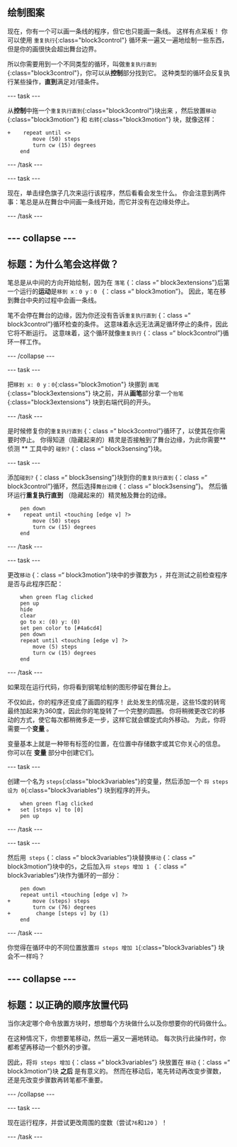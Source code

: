 ## 绘制图案

现在，你有一个可以画一条线的程序，但它也只能画一条线。 这样有点呆板！ 你可以使用 `重复执行`{:class="block3control"} 循环来一遍又一遍地绘制一些东西，但是你的画很快会超出舞台边界。

所以你需要用到一个不同类型的循环，叫做`重复执行直到`{:class="block3control"}，你可以从**控制**部分找到它。 这种类型的循环会反复执行某些操作，**直到**满足对/错条件。

\--- task \---

从**控制**中拖一个`重复执行直到`{:class="block3control"}块出来 ，然后放置`移动`{:class="block3motion"} 和 `右转`{:class="block3motion"} 块，就像这样：

```blocks3
+    repeat until <> 
        move (50) steps
        turn cw (15) degrees
    end
```

\--- /task \---

\--- task \---

现在，单击绿色旗子几次来运行该程序，然后看看会发生什么。 你会注意到两件事：笔总是从在舞台中间画一条线开始，而它并没有在边缘处停止。

\--- /task \---

## \--- collapse \---

## 标题：为什么笔会这样做？

笔总是从中间的方向开始绘制，因为在 `落笔` {：class =“ block3extensions”}后第一个运行的**运动**是`移到 x：0 y：0 ` {：class =“ block3motion”}。 因此，笔在移到舞台中央的过程中会画一条线。

笔不会停在舞台的边缘，因为你还没有告诉`重复执行直到` {：class =“ block3control”}循环检查的条件。 这意味着永远无法满足循环停止的条件，因此它将不断运行。 这意味着，这个循环就像`重复执行` {：class =“ block3control”}循环一样工作。

\--- /collapse \---

\--- task \---

把`移到 x: 0 y：0`{:class="block3motion"} 块挪到 `画笔 `{:class="block3extensions"} 块之前，并从**画笔**部分拿一个`抬笔`{:class="block3extensions"} 块到右端代码的开头。

\--- /task \---

是时候修复你的`重复执行直到` {：class =“ block3control”}循环了，以使其在你需要时停止。 你得知道（隐藏起来的）精灵是否接触到了舞台边缘，为此你需要** 侦测 ** 工具中的 `碰到?` {：class =“ block3sensing”}块。

\--- task \---

添加`碰到?` {：class =“ block3sensing”}块到你的`重复执行直到` {：class =“ block3control”}循环，然后选择` 舞台边缘 ` {：class =“ block3sensing”}。 然后循环运行**重复执行直到** （隐藏起来的）精灵触及舞台的边缘。

```blocks3
    pen down
+    repeat until <touching [edge v] ?> 
        move (50) steps
        turn cw (15) degrees
    end
```

\--- /task \---

\--- task \---

更改`移动` {：class =“ block3motion”}块中的步骤数为` 5 ` ，并在测试之前检查程序是否与此程序匹配：

```blocks3
    when green flag clicked
    pen up
    hide
    clear
    go to x: (0) y: (0)
    set pen color to [#4a6cd4]
    pen down
    repeat until <touching [edge v] ?> 
        move (5) steps
        turn cw (15) degrees
    end
```

\--- /task \---

如果现在运行代码，你将看到钢笔绘制的图形停留在舞台上。

不仅如此，你的程序还变成了画圆的程序！ 此处发生的情况是，这些15度的转弯最终加起来为360度，因此你的笔旋转了一个完整的圆圈。 你将稍微更改它的移动的方式，使它每次都稍微多走一步，这样它就会螺旋式向外移动。 为此，你将需要一个**变量** 。

变量基本上就是一种带有标签的位置，在位置中存储数字或其它你关心的信息。 你可以在 **变量** 部分中创建它们。

\--- task \---

创建一个名为 `steps`{:class="block3variables"}的变量，然后添加一个 `将 steps 设为 0`{:class="block3variables"} 块到程序的开头。

```blocks3
    when green flag clicked
+   set [steps v] to [0]
    pen up
```

\--- /task \---

\--- task \---

然后用` steps` {：class =“ block3variables”}块替换`移动` {：class =“ block3motion”}块中的` 5 `，之后加入`将 steps 增加 1 ` {：class =“ block3variables”}块作为循环的一部分：

```blocks3
    pen down
    repeat until <touching [edge v] ?> 
+       move (steps) steps
        turn cw (76) degrees
+        change [steps v] by (1)
    end
```

\--- /task \---

你觉得在循环中的不同位置放置`将 steps 增加 1`{:class="block3variables"} 块会不一样吗？

## \--- collapse \---

## 标题：以正确的顺序放置代码

当你决定哪个命令放置方块时，想想每个方块做什么以及你想要你的代码做什么。

在这种情况下，你想要笔移动，然后一遍又一遍地转动。 每次执行此操作时，你都希望再移动一个额外的步骤。

因此，将`将 steps 增加` {：class =“ block3variables”} 块放置在 `移动` {：class =“ block3motion”}块 **之后** 是有意义的。 然而在移动后，笔先转动再改变步骤数， 还是先改变步骤数再转笔都不重要。

\--- /collapse \---

\--- task \---

现在运行程序，并尝试更改周围的度数（尝试` 76 `和` 120 ` ）！

\--- /task \---